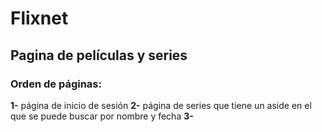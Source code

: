 # Flixnet
## Pagina de películas y series
### Orden de páginas:
**1-** página de inicio de sesión
**2-** página de series que tiene un aside en el que se puede buscar por nombre y fecha
**3-** 


